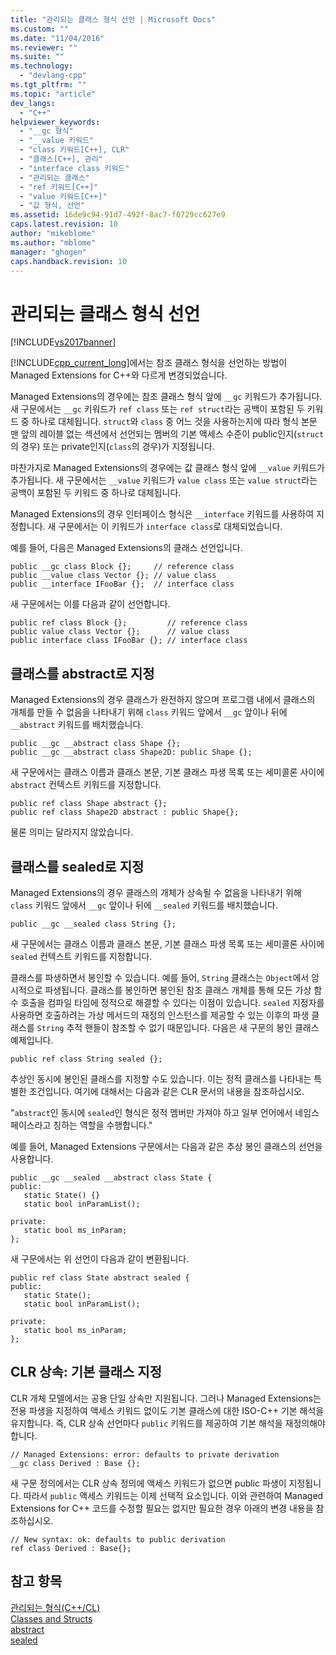 ```yaml
---
title: "관리되는 클래스 형식 선언 | Microsoft Docs"
ms.custom: ""
ms.date: "11/04/2016"
ms.reviewer: ""
ms.suite: ""
ms.technology: 
  - "devlang-cpp"
ms.tgt_pltfrm: ""
ms.topic: "article"
dev_langs: 
  - "C++"
helpviewer_keywords: 
  - "__gc 형식"
  - "__value 키워드"
  - "class 키워드[C++], CLR"
  - "클래스[C++], 관리"
  - "interface class 키워드"
  - "관리되는 클래스"
  - "ref 키워드[C++]"
  - "value 키워드[C++]"
  - "값 형식, 선언"
ms.assetid: 16de9c94-91d7-492f-8ac7-f0729cc627e9
caps.latest.revision: 10
author: "mikeblome"
ms.author: "mblome"
manager: "ghogen"
caps.handback.revision: 10
---
```

# 관리되는 클래스 형식 선언
[!INCLUDE[vs2017banner](../assembler/inline/includes/vs2017banner.md)]

[!INCLUDE[cpp_current_long](../Token/cpp_current_long_md.md)]에서는 참조 클래스 형식을 선언하는 방법이 Managed Extensions for C\+\+와 다르게 변경되었습니다.  
  
 Managed Extensions의 경우에는 참조 클래스 형식 앞에 `__gc` 키워드가 추가됩니다.  새 구문에서는 `__gc` 키워드가 `ref class` 또는 `ref struct`라는 공백이 포함된 두 키워드 중 하나로 대체됩니다.  `struct`와 `class` 중 어느 것을 사용하는지에 따라 형식 본문 맨 앞의 레이블 없는 섹션에서 선언되는 멤버의 기본 액세스 수준이 public인지\(`struct`의 경우\) 또는 private인지\(`class`의 경우\)가 지정됩니다.  
  
 마찬가지로 Managed Extensions의 경우에는 값 클래스 형식 앞에 `__value` 키워드가 추가됩니다.  새 구문에서는 `__value` 키워드가 `value class` 또는 `value struct`라는 공백이 포함된 두 키워드 중 하나로 대체됩니다.  
  
 Managed Extensions의 경우 인터페이스 형식은 `__interface` 키워드를 사용하여 지정합니다.  새 구문에서는 이 키워드가 `interface class`로 대체되었습니다.  
  
 예를 들어, 다음은 Managed Extensions의 클래스 선언입니다.  
  
```  
public __gc class Block {};     // reference class  
public __value class Vector {}; // value class  
public __interface IFooBar {};  // interface class  
```  
  
 새 구문에서는 이를 다음과 같이 선언합니다.  
  
```  
public ref class Block {};         // reference class  
public value class Vector {};      // value class  
public interface class IFooBar {}; // interface class  
```  
  
## 클래스를 abstract로 지정  
 Managed Extensions의 경우 클래스가 완전하지 않으며 프로그램 내에서 클래스의 개체를 만들 수 없음을 나타내기 위해 `class` 키워드 앞에서 `__gc` 앞이나 뒤에 `__abstract` 키워드를 배치했습니다.  
  
```  
public __gc __abstract class Shape {};  
public __gc __abstract class Shape2D: public Shape {};  
```  
  
 새 구문에서는 클래스 이름과 클래스 본문, 기본 클래스 파생 목록 또는 세미콜론 사이에 `abstract` 컨텍스트 키워드를 지정합니다.  
  
```  
public ref class Shape abstract {};  
public ref class Shape2D abstract : public Shape{};  
```  
  
 물론 의미는 달라지지 않았습니다.  
  
## 클래스를 sealed로 지정  
 Managed Extensions의 경우 클래스의 개체가 상속될 수 없음을 나타내기 위해 `class` 키워드 앞에서 `__gc` 앞이나 뒤에 `__sealed` 키워드를 배치했습니다.  
  
```  
public __gc __sealed class String {};  
```  
  
 새 구문에서는 클래스 이름과 클래스 본문, 기본 클래스 파생 목록 또는 세미콜론 사이에 `sealed` 컨텍스트 키워드를 지정합니다.  
  
 클래스를 파생하면서 봉인할 수 있습니다.  예를 들어, `String` 클래스는 `Object`에서 암시적으로 파생됩니다.  클래스를 봉인하면 봉인된 참조 클래스 개체를 통해 모든 가상 함수 호출을 컴파일 타임에 정적으로 해결할 수 있다는 이점이 있습니다.  `sealed` 지정자를 사용하면 호출하려는 가상 메서드의 재정의 인스턴스를 제공할 수 있는 이후의 파생 클래스를 `String` 추적 핸들이 참조할 수 없기 때문입니다.  다음은 새 구문의 봉인 클래스 예제입니다.  
  
```  
public ref class String sealed {};  
```  
  
 추상인 동시에 봉인된 클래스를 지정할 수도 있습니다. 이는 정적 클래스를 나타내는 특별한 조건입니다.  여기에 대해서는 다음과 같은 CLR 문서의 내용을 참조하십시오.  
  
 "`abstract`인 동시에 `sealed`인 형식은 정적 멤버만 가져야 하고 일부 언어에서 네임스페이스라고 칭하는 역할을 수행합니다."  
  
 예를 들어, Managed Extensions 구문에서는 다음과 같은 추상 봉인 클래스의 선언을 사용합니다.  
  
```  
public __gc __sealed __abstract class State {  
public:  
   static State() {}  
   static bool inParamList();  
  
private:  
   static bool ms_inParam;  
};  
```  
  
 새 구문에서는 위 선언이 다음과 같이 변환됩니다.  
  
```  
public ref class State abstract sealed {  
public:  
   static State();  
   static bool inParamList();  
  
private:  
   static bool ms_inParam;  
};  
```  
  
## CLR 상속: 기본 클래스 지정  
 CLR 개체 모델에서는 공용 단일 상속만 지원됩니다.  그러나 Managed Extensions는 전용 파생을 지정하여 액세스 키워드 없이도 기본 클래스에 대한 ISO\-C\+\+ 기본 해석을 유지합니다.  즉, CLR 상속 선언마다 `public` 키워드를 제공하여 기본 해석을 재정의해야 합니다.  
  
```  
// Managed Extensions: error: defaults to private derivation  
__gc class Derived : Base {};  
```  
  
 새 구문 정의에서는 CLR 상속 정의에 액세스 키워드가 없으면 public 파생이 지정됩니다.  따라서 `public` 액세스 키워드는 이제 선택적 요소입니다.  이와 관련하여 Managed Extensions for C\+\+ 코드를 수정할 필요는 없지만 필요한 경우 아래의 변경 내용을 참조하십시오.  
  
```  
// New syntax: ok: defaults to public derivation  
ref class Derived : Base{};  
```  
  
## 참고 항목  
 [관리되는 형식\(C\+\+\/CL\)](../dotnet/managed-types-cpp-cl.md)   
 [Classes and Structs](../windows/classes-and-structs-cpp-component-extensions.md)   
 [abstract](../windows/abstract-cpp-component-extensions.md)   
 [sealed](../windows/sealed-cpp-component-extensions.md)